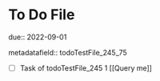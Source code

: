 # To Do File

due:: 2022-09-01

metadatafield:: todoTestFile_245_75

- [ ] Task of todoTestFile_245 1 [[Query me]]
